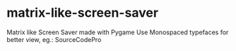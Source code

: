 # matrix-like-screen-saver
Matrix like Screen Saver made with Pygame
Use Monospaced typefaces for better view, eg.: SourceCodePro

